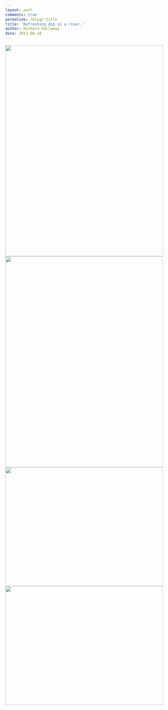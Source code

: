 ```yaml
---
layout: post
comments: true
permalink: /blog/:title
title: 'Refreshing dip in a river.'
author: Richard Dallaway
date: 2013-06-18
---
```


<div><a href="//static.skitters.dallaway.com/IMG_20130618_133713.JPG"><img src="//static.skitters.dallaway.com/IMG_20130618_133713.JPG.500.JPG" width="500" height="667"/></a></div><div><a href="//static.skitters.dallaway.com/IMG_20130618_124155.jpg"><img src="//static.skitters.dallaway.com/IMG_20130618_124155.jpg.500.jpg" width="500" height="667"/></a></div><div><a href="//static.skitters.dallaway.com/IMG_20130618_124149.jpg"><img src="//static.skitters.dallaway.com/IMG_20130618_124149.jpg.500.jpg" width="500" height="375"/></a></div><div><a href="//static.skitters.dallaway.com/IMG_20130618_124139.jpg"><img src="//static.skitters.dallaway.com/IMG_20130618_124139.jpg.500.jpg" width="500" height="375"/></a></div>


     
    
